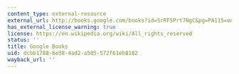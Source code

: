 ```yaml
---
content_type: external-resource
external_url: http://books.google.com/books?id=SrRF5Prt7NgC&pg=PA115=onepage
has_external_license_warning: true
license: https://en.wikipedia.org/wiki/All_rights_reserved
status: ''
title: Google Books
uid: dcbb1788-6e38-4ad2-a505-572f61eb8182
wayback_url: ''
---
```

